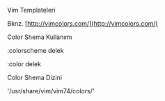 Vim Templateleri

Bknz. [http://vimcolors.com/](http://vimcolors.com/)

Color Shema Kullanımı

:colorscheme delek

:color delek

Color Shema Dizini

'/usr/share/vim/vim74/colors/'

